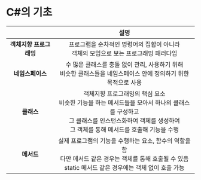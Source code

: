 # C#의 기초
||설명|
|:------:|:---:|
|**객체지향 프로그래밍**|프로그램을 순차적인 명령어의 집합이 아니라 <br>객체의 모임으로 보는 프로그래밍 패러다임|
|**네임스페이스**|수 많은 클래스를 충돌 없이 관리, 사용하기 위해 <br>비슷한 클래스들을 네임스페이스 안에 정의하기 위한 목적으로 사용|
|**클래스**|객체지향 프로그래밍의 핵심 요소 <br> 비슷한 기능을 하는 메서드들을 모아서 하나의 클래스를 구성하고 <br>그 클래스를 인스턴스화하여 객체를 생성하여 <br>그 객체를 통해 메서드를 호출해 기능을 수행|
|**메서드**|실제 프로그램의 기능을 수행하는 요소, 함수의 역할을 함 <br>다만 메서드 같은 경우는 객체를 통해 호출될 수 있음 <br>static 메서드 같은 경우에는 객체 없이 호출 가능|
